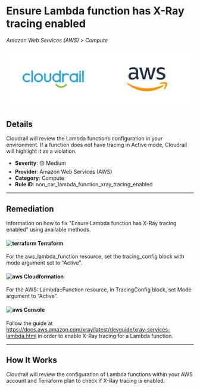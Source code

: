# Ensure Lambda function has X-Ray tracing enabled

*Amazon Web Services (AWS) > Compute*

![Cloudrail and Amazon Web Services (AWS) logos](../images/cloudrail_aws.png)

## Details
Cloudrail will review the Lambda functions configuration in your environment. If a function does not have tracing in Active mode, Cloudrail will highlight it as a violation.

- **Severity**: 🟡 Medium
- **Provider**: Amazon Web Services (AWS)
- **Category**: Compute
- **Rule ID**: non_car_lambda_function_xray_tracing_enabled

---

## Remediation
Information on how to fix "Ensure Lambda function has X-Ray tracing enabled" using available methods.


####  <img src="../_media/emojis/terraform.png" alt="terraform" width="20"/>  Terraform
For the aws_lambda_function resource, set the tracing_config block with mode argument set to “Active”.








#### <img src="../_media/emojis/aws.png" alt="aws" width="20"/> Cloudformation
For the AWS::Lambda::Function resource, in TracingConfig block, set Mode argument to “Active”.



####  <img src="../_media/emojis/aws.png" alt="aws" width="20"/> Console
Follow the guide at <https://docs.aws.amazon.com/xray/latest/devguide/xray-services-lambda.html> in order to enable X-Ray tracing for a Lambda function.




---

## How It Works
Cloudrail will review the configuration of Lambda functions within your AWS account and Terraform plan to check if X-Ray tracing is enabled.